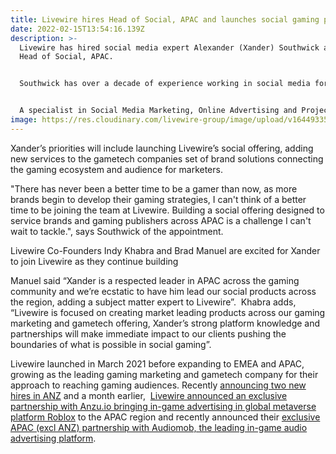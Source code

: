 ```yaml
---
title: Livewire hires Head of Social, APAC and launches social gaming products
date: 2022-02-15T13:54:16.139Z
description: >-
  Livewire has hired social media expert Alexander (Xander) Southwick as the
  Head of Social, APAC.


  Southwick has over a decade of experience working in social media for brands, publishers and agencies. He moves to Livewire after leading the Microsoft Xbox social accounts at Bastion Amplify, driving engagement and community growth in JAPAC for the last 4 years. 


  A specialist in Social Media Marketing, Online Advertising and Project Management he's delivered multiple cross market campaigns that have helped engage fans locally and abroad, whilst delivering measurable brand growth. He previous was the Social Strategy lead at Dentsu agency Carat working on brands including Woolworths, Mastercard, David Jones and Microsoft. 
image: https://res.cloudinary.com/livewire-group/image/upload/v1644933504/Xander_xrplzu.png
---
```

Xander’s priorities will include launching Livewire’s social offering, adding new services to the gametech companies set of brand solutions connecting the gaming ecosystem and audience for marketers.

"There has never been a better time to be a gamer than now, as more brands begin to develop their gaming strategies, I can't think of a better time to be joining the team at Livewire. Building a social offering designed to service brands and gaming publishers across APAC is a challenge I can't wait to tackle.", says Southwick of the appointment.

Livewire Co-Founders Indy Khabra and Brad Manuel are excited for Xander to join Livewire as they continue building

Manuel said “Xander is a respected leader in APAC across the gaming community and we’re ecstatic to have him lead our social products across the region, adding a subject matter expert to Livewire”.  Khabra adds, “Livewire is focused on creating market leading products across our gaming marketing and gametech offering, Xander’s strong platform knowledge and partnerships will make immediate impact to our clients pushing the boundaries of what is possible in social gaming”.

Livewire launched in March 2021 before expanding to EMEA and APAC, growing as the leading gaming marketing and gametech company for their approach to reaching gaming audiences. Recently [announcing two new hires in ANZ](121787431) and a month earlier,  [Livewire announced an exclusive partnership with Anzu.io bringing in-game advertising in global metaverse platform Roblox](https://livewire.group/news/anzu-and-livewire-launch-exclusive-partnership-to-help-apac-advertisers-reach-roblox-players/) to the APAC region and recently announced their [exclusive APAC (excl ANZ) partnership with Audiomob, the leading in-game audio advertising platform](https://livewire.group/news/audiomob-partners-exclusively-with-livewire-to-launch-apacs-first-in-game-audio-ads-platform/).